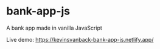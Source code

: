 # bank-app-js
A bank app made in vanilla JavaScript

Live demo: https://kevinsvanback-bank-app-js.netlify.app/
